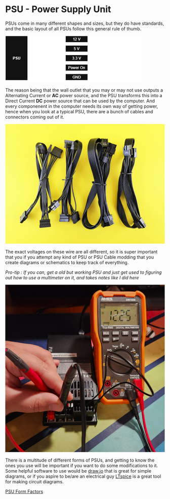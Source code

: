 # PSU - Power Supply Unit
PSUs come in many different shapes and sizes, but they do have standards, and the basic layout of all PSUs follow this general rule of thumb.

![PSU Diagram](PSU_Diagram.png)

The reason being that the wall outlet that you may or may not use outputs a Alternating Current or **AC** power source, and the PSU transforms this into a Direct Current **DC** power source that can be used by the computer. And every componenent in the computer needs its own way of getting power, hence when you look at a typical PSU, there are a bunch of cables and connectors coming out of it.

![PSU Cables](PSU_Cables.jpg)

The exact voltages on these wire are all different, so it is super important that you if you attempt any kind of PSU or PSU Cable modding that you create diagrams or schematics to keep track of everything.

*Pro-tip : If you can, get a old but working PSU and just get used to figuring out how to use a multimeter on it, and takes notes like I did here*

![Apevia PSU](Apevia_Multimeter.jpg)

There is a multitude of different forms of PSUs, and getting to know the ones you use will be important if you want to do some modifications to it. Some helpful software to use would be [draw.io](https://app.diagrams.net/) that is great for simple diagrams, or if you aspire to be/are an electrical guy [LTspice](https://www.analog.com/en/resources/design-tools-and-calculators/ltspice-simulator.html) is a great tool for making circuit diagrams.

[PSU Form Factors](types_of_psus.md)